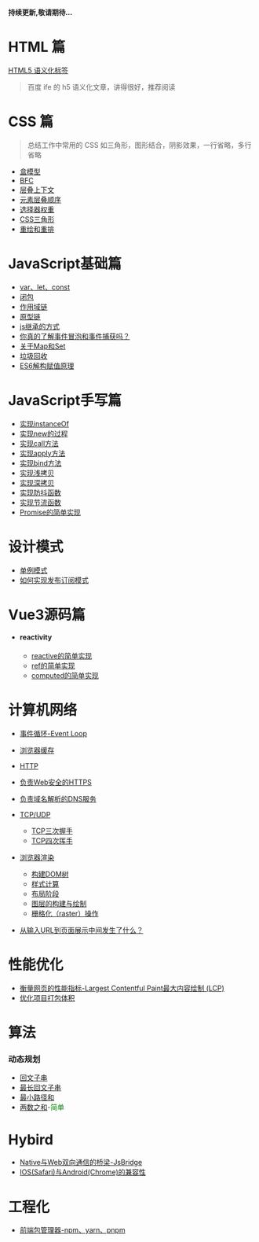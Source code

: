 **持续更新,敬请期待...**

# HTML 篇

[HTML5 语义化标签](https://rainylog.com/post/ife-note-1/)

> 百度 ife 的 h5 语义化文章，讲得很好，推荐阅读

# CSS 篇

> 总结工作中常用的 CSS 如三角形，图形结合，阴影效果，一行省略，多行省略

- [盒模型](https://github.com/Wild-bit/myBlog/blob/main/CSS%E5%9F%BA%E7%A1%80/%E5%9F%BA%E7%A1%80%E7%AF%87.md#css%E7%9B%92%E6%A8%A1%E5%9E%8B)
- [BFC](https://github.com/Wild-bit/myBlog/blob/main/CSS%E5%9F%BA%E7%A1%80/%E5%9F%BA%E7%A1%80%E7%AF%87.md#bfc)
- [层叠上下文](https://github.com/Wild-bit/myBlog/blob/main/CSS%E5%9F%BA%E7%A1%80/%E5%9F%BA%E7%A1%80%E7%AF%87.md#%E5%B1%82%E5%8F%A0%E4%B8%8A%E4%B8%8B%E6%96%87)
- [元素层叠顺序](https://github.com/Wild-bit/myBlog/blob/main/CSS%E5%9F%BA%E7%A1%80/%E5%9F%BA%E7%A1%80%E7%AF%87.md#%E5%85%83%E7%B4%A0%E5%B1%82%E5%8F%A0%E9%A1%BA%E5%BA%8F)
- [选择器权重](https://github.com/Wild-bit/myBlog/blob/main/CSS%E5%9F%BA%E7%A1%80/%E5%9F%BA%E7%A1%80%E7%AF%87.md#%E9%80%89%E6%8B%A9%E5%99%A8%E6%9D%83%E9%87%8D)
- [CSS三角形](https://github.com/Wild-bit/myBlog/blob/main/CSS%E5%9F%BA%E7%A1%80/%E5%9F%BA%E7%A1%80%E7%AF%87.md#css-%E4%B8%89%E8%A7%92%E5%BD%A2)
- [重绘和重排](https://github.com/Wild-bit/myBlog/blob/main/CSS%E5%9F%BA%E7%A1%80/%E5%9F%BA%E7%A1%80%E7%AF%87.md#%E9%87%8D%E7%BB%98%E5%92%8C%E5%9B%9E%E6%B5%81%E9%87%8D%E6%8E%92)
# JavaScript基础篇

- [var、let、const](https://github.com/Wild-bit/myBlog/issues/1)
- [闭包](https://github.com/Wild-bit/myBlog/issues/2)
- [作用域链](https://github.com/Wild-bit/myBlog/issues/3)
- [原型链](https://github.com/Wild-bit/myBlog/issues/4)
- [js继承的方式](https://github.com/Wild-bit/myBlog/issues/19)
- [你真的了解事件冒泡和事件捕获吗？](https://juejin.cn/post/6844903834075021326)
- [关于Map和Set](https://github.com/Wild-bit/myBlog/issues/5)
- [垃圾回收](https://github.com/Wild-bit/myBlog/issues/18)
- [ES6解构赋值原理](https://github.com/Wild-bit/myBlog/issues/20)

# JavaScript手写篇
- [实现instanceOf](https://github.com/Wild-bit/myBlog/issues/21)
- [实现new的过程](https://github.com/Wild-bit/myBlog/issues/22)
- [实现call方法](https://github.com/Wild-bit/myBlog/issues/23)
- [实现apply方法](https://github.com/Wild-bit/myBlog/issues/24)
- [实现bind方法](https://github.com/Wild-bit/myBlog/issues/25)
- [实现浅拷贝](https://github.com/Wild-bit/myBlog/issues/27)
- [实现深拷贝](https://github.com/Wild-bit/myBlog/issues/28)
- [实现防抖函数](https://github.com/Wild-bit/myBlog/issues/30)
- [实现节流函数](https://github.com/Wild-bit/myBlog/issues/30)
- [Promise的简单实现](https://github.com/Wild-bit/myBlog/blob/main/Js/Promise.md)

# 设计模式
- [单例模式](https://github.com/Wild-bit/myBlog/issues/31)
- [如何实现发布订阅模式](https://github.com/Wild-bit/myBlog/issues/29)
# Vue3源码篇
- #### reactivity
  - [reactive的简单实现](https://github.com/Wild-bit/myBlog/blob/main/Vue/Reactivity-Vue3/Reactivity.md)
  - [ref的简单实现](https://github.com/Wild-bit/myBlog/blob/main/Vue/Reactivity-Vue3/Ref.md)
  - [computed的简单实现](https://github.com/Wild-bit/myBlog/blob/main/Vue/Reactivity-Vue3/computed.md)

# 计算机网络
- [事件循环-Event Loop](https://github.com/Wild-bit/myBlog/issues/39)
- [浏览器缓存](https://github.com/Wild-bit/myBlog/issues/6)
- [HTTP](https://github.com/Wild-bit/myBlog/issues/13)
- [负责Web安全的HTTPS](https://github.com/Wild-bit/myBlog/issues/7)
- [负责域名解析的DNS服务](https://github.com/Wild-bit/myBlog/issues/8)
- [TCP/UDP](https://github.com/Wild-bit/myBlog/issues/9)
  - [TCP三次握手](https://github.com/Wild-bit/myBlog/issues/15)
  - [TCP四次挥手](https://github.com/Wild-bit/myBlog/issues/16)
  <!-- - [TCP的队首阻塞](https://github.com/Wild-bit/myBlog/issues/17) -->

- [浏览器渲染](https://github.com/Wild-bit/myBlog/issues/32)
  - [构建DOM树](https://github.com/Wild-bit/myBlog/issues/32)
  - [样式计算](https://github.com/Wild-bit/myBlog/issues/32)
  - [布局阶段](https://github.com/Wild-bit/myBlog/issues/32)
  - [图层的构建与绘制](https://github.com/Wild-bit/myBlog/issues/32)
  - [栅格化（raster）操作](https://github.com/Wild-bit/myBlog/issues/32)
- [从输入URL到页面展示中间发生了什么？](https://github.com/Wild-bit/myBlog/issues/33)

# 性能优化
- [衡量网页的性能指标-Largest Contentful Paint最大内容绘制 (LCP)](https://github.com/Wild-bit/myBlog/issues/34)
- [优化项目打包体积](https://github.com/Wild-bit/myBlog/issues/14)


# 算法
### 动态规划
  - [回文子串](https://github.com/Wild-bit/myBlog/issues/12)
  - [最长回文子串](https://github.com/Wild-bit/myBlog/issues/11)
  - [最小路径和](https://github.com/Wild-bit/myBlog/issues/10)
  - [两数之和](https://github.com/Wild-bit/myBlog/issues/38)<font color="#008000">-简单</font>

# Hybird 
- [Native与Web双向通信的桥梁-JsBridge](https://github.com/Wild-bit/myBlog/issues/26)
- [IOS(Safari)与Android(Chrome)的兼容性](https://github.com/Wild-bit/myBlog/issues/40)

# 工程化
- [前端包管理器-npm、yarn、pnpm](https://github.com/Wild-bit/myBlog/issues/36)

